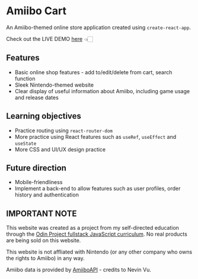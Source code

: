 # Amiibo Cart
An Amiibo-themed online store application created using `create-react-app`.

Check out the LIVE DEMO [here](https://xinweny.github.io/amiibo-cart) 👈🏻

## Features
- Basic online shop features - add to/edit/delete from cart, search function
- Sleek Nintendo-themed website
- Clear display of useful information about Amiibo, including game usage and release dates

## Learning objectives
- Practice routing using `react-router-dom`
- More practice using React features such as `useRef`, `useEffect` and `useState`
- More CSS and UI/UX design practice

## Future direction
- Mobile-friendliness
- Implement a back-end to allow features such as user profiles, order history and authentication

## IMPORTANT NOTE
This website was created as a project from my self-directed education through the [Odin Project fullstack JavaScript curriculum](https://www.theodinproject.com/paths/full-stack-javascript). No real products are being sold on this website.

This website is not affliated with Nintendo (or any other company who owns the rights to Amiibo) in any way.

Amiibo data is provided by [AmiiboAPI](https://www.amiiboapi.com/) - credits to Nevin Vu.
